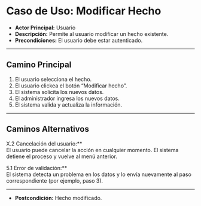 # Caso de Uso: Modificar Hecho

- **Actor Principal:** Usuario  
- **Descripción:** Permite al usuario modificar un hecho existente.  
- **Precondiciones:** El usuario debe estar autenticado.  

---

## Camino Principal

1. El usuario selecciona el hecho.
2. El usuario clickea el botón “Modificar hecho”.
3. El sistema solicita los nuevos datos.
4. El administrador ingresa los nuevos datos.
5. El sistema valida y actualiza la información.

---

## Caminos Alternativos

X.2 Cancelación del usuario:**  
  El usuario puede cancelar la acción en cualquier momento. El sistema detiene el proceso y vuelve al menú anterior.

5.1 Error de validación:**  
  El sistema detecta un problema en los datos y lo envía nuevamente al paso correspondiente (por ejemplo, paso 3).

---

- **Postcondición:** Hecho modificado.
